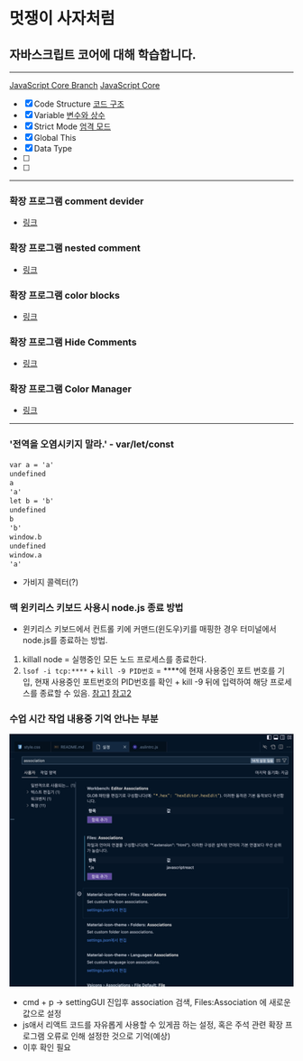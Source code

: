 # 멋쟁이 사자처럼
## 자바스크립트 코어에 대해 학습합니다.

---

[JavaScript Core Branch](https://github.com/s-ja/core_js)
[JavaScript Core ](https://productive-printer-b81.notion.site/JavaScript-0d9b4ab4adea4c7980f41a2aa68f4424)

- [x] Code Structure [코드 구조](https://ko.javascript.info/structure)
- [x] Variable [변수와 상수](https://ko.javascript.info/variables)
- [x] Strict Mode [엄격 모드](https://ko.javascript.info/strict-mode)
- [x] Global This
- [x] Data Type
- [ ] 
- [ ] 

---

### 확장 프로그램 comment devider
- [링크](https://marketplace.visualstudio.com/items?itemName=stackbreak.comment-divider)
### 확장 프로그램 nested comment
- [링크](https://marketplace.visualstudio.com/items?itemName=stackbreak.comment-divider)
### 확장 프로그램 color blocks
- [링크](https://marketplace.visualstudio.com/items?itemName=zimonitrome.color-blocks)
### 확장 프로그램 Hide Comments
- [링크](https://marketplace.visualstudio.com/items?itemName=eliostruyf.vscode-hide-comments)

### 확장 프로그램 Color Manager
- [링크](https://marketplace.visualstudio.com/items?itemName=RoyAction.color-manager)

---
### '전역을 오염시키지 말라.' - var/let/const

```
var a = 'a'
undefined
a
'a'
let b = 'b'
undefined
b
'b'
window.b
undefined
window.a
'a'
```

- 가비지 콜렉터(?)

### 맥 윈키리스 키보드 사용시 node.js 종료 방법
- 윈키리스 키보드에서 컨트롤 키에 커맨드(윈도우)키를 매핑한 경우 터미널에서 node.js를 종료하는 방법.
1. killall node = 실행중인 모든 노드 프로세스를 종료한다.
2. ```lsof -i tcp:****``` + ```kill -9 PID번호``` = ****에 현재 사용중인 포트 번호를 기입, 현재 사용중인 포트번호의 PID번호를 확인 + kill -9 뒤에 입력하여 해당 프로세스를 종료할 수 있음.
[참고1](https://yceffort.kr/2021/07/kill-a-nodejs-process)
[참고2](https://www.inflearn.com/questions/183092/npm-run-serve-%EC%A2%85%EB%A3%8C%EB%B2%95)

### 수업 시간 작업 내용중 기억 안나는 부분
![캡처](./images/%EC%8A%A4%ED%81%AC%EB%A6%B0%EC%83%B7%202022-12-27%20%EC%98%A4%ED%9B%84%2011.22.07.png)
- cmd + p -> settingGUI 진입후 association 검색, Files:Association 에 새로운 값으로 설정
- js애서 리액트 코드를 자유롭게 사용할 수 있게끔 하는 설정, 혹은 주석 관련 확장 프로그램 오류로 인해 설정한 것으로 기억(예상)
- 이후 확인 필요